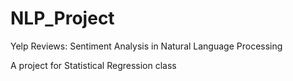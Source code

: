 # NLP_Project
Yelp Reviews: Sentiment Analysis in Natural Language Processing

A project for Statistical Regression class
